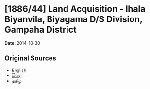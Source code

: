 # [1886/44] Land Acquisition - Ihala Biyanvila, Biyagama D/S Division, Gampaha District

**Date:** 2014-10-30

## Original Sources

- [English](https://documents.gov.lk/view/extra-gazettes/2014/10/1886-44_E.pdf)
- [සිංහල](https://documents.gov.lk/view/extra-gazettes/2014/10/1886-44_S.pdf)
- [தமிழ்](https://documents.gov.lk/view/extra-gazettes/2014/10/1886-44_T.pdf)
